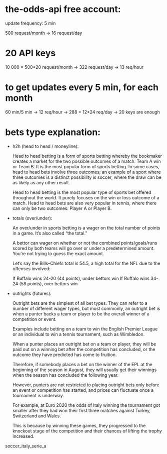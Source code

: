 # the-odds-api free account:
update frequency: 5 min 

500 request/month
-> 16 request/day

# 20 API keys

10 000 = 500*20 request/month
-> 322 request/day -> 13 req/hour

# to get updates every 5 min, for each month
60 min/5 min -> 12 req/hour -> 288 = 12*24 req/day -> 20 keys are enough




# bets type explanation:

- h2h (head to head / moneyline):

    Head to head betting is a form of sports betting whereby the bookmaker creates a market for the two possible outcomes of a match: Team A win or Team B. It is the most popular form of sports betting. In some cases, head to head bets involve three outcomes; an example of a sport where three outcomes is a distinct possibility is soccer, where the draw can be as likely as any other result.

    Head to head betting is the most popular type of sports bet offered throughout the world. It purely focuses on the win or loss outcome of a match. Head to head bets are also very popular in tennis, where there can only be two outcomes: Player A or Player B.

- totals (over/under):

    An over/under in sports betting is a wager on the total number of points in a game. It’s also called “the total.”

    A bettor can wager on whether or not the combined points/goals/runs scored by both teams will go over or under a predetermined amount. You’re not trying to guess the exact amount.

    Let’s say the Bills–Chiefs total is 54.5, a high total for the NFL due to the offenses involved:

    If Buffalo wins 24-20 (44 points), under bettors win
    If Buffalo wins 34-24 (58 points), over bettors win

- outrights (futures):

    Outright bets are the simplest of all bet types. They can refer to a number of different wager types, but most commonly, an outright bet is when a punter backs a team or player to be the overall winner of a competition or event.

    Examples include betting on a team to win the English Premier League or an individual to win a tennis tournament, such as Wimbledon.

    When a punter places an outright bet on a team or player, they will be paid out on a winning bet after the competition has concluded, or the outcome they have predicted has come to fruition.

    Therefore, if somebody places a bet on the winner of the EPL at the beginning of the season in August, they will usually get their winnings when the season has concluded the following year.

    However, punters are not restricted to placing outright bets only before an event or competition has started, and prices can fluctuate once a tournament is underway.

    For example, at Euro 2020 the odds of Italy winning the tournament got smaller after they had won their first three matches against Turkey, Switzerland and Wales.

    This is because by winning these games, they progressed to the knockout stage of the competition and their chances of lifting the trophy increased.
    


soccer_italy_serie_a

